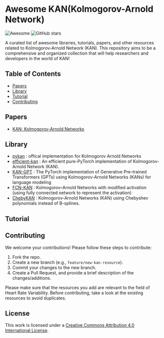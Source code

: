 # Awesome KAN(Kolmogorov-Arnold Network)


![Awesome](https://awesome.re/badge.svg) ![GitHub stars](https://img.shields.io/github/stars/mintisan/awesome-kan.svg?style=social)

A curated list of awesome libraries, tutorials, papers, and other resources related to Kolmogorov-Arnold Network (KAN). This repository aims to be a comprehensive and organized collection that will help researchers and developers in the world of KAN!

## Table of Contents

- [Papers](#papers)
- [Library](#library)
- [Tutorial](#tutorial)
- [Contributing](#contributing)


## Papers

- [KAN: Kolmogorov-Arnold Networks](https://arxiv.org/abs/2404.19756)


## Library

- [pykan](https://github.com/KindXiaoming/pykan) : offical implementation for Kolmogorov Arnold Networks
- [efficient-kan](https://github.com/Blealtan/efficient-kan) : An efficient pure-PyTorch implementation of Kolmogorov-Arnold Network (KAN).
- [KAN-GPT](https://github.com/AdityaNG/kan-gpt) : The PyTorch implementation of Generative Pre-trained Transformers (GPTs) using Kolmogorov-Arnold Networks (KANs) for language modeling
- [FCN-KAN](https://github.com/Zhangyanbo/FCN-KAN) : Kolmogorov–Arnold Networks with modified activation (using fully connected network to represent the activation)
- [ChebyKAN](https://github.com/SynodicMonth/ChebyKAN) : Kolmogorov-Arnold Networks (KAN) using Chebyshev polynomials instead of B-splines.



## Tutorial



## Contributing

We welcome your contributions! Please follow these steps to contribute:

1. Fork the repo.
2. Create a new branch (e.g., `feature/new-kan-resource`).
3. Commit your changes to the new branch.
4. Create a Pull Request, and provide a brief description of the changes/additions.

Please make sure that the resources you add are relevant to the field of Heart Rate Variability. Before contributing, take a look at the existing resources to avoid duplicates.

## License

This work is licensed under a [Creative Commons Attribution 4.0 International License](https://creativecommons.org/licenses/by/4.0/).
